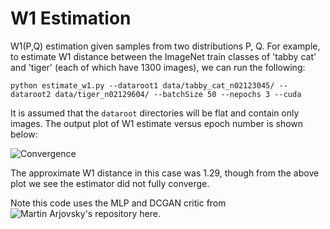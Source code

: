 # W1 Estimation
W1(P,Q) estimation given samples from two distributions P, Q. For example, to estimate W1 distance between the ImageNet train classes of 'tabby cat' and 'tiger' (each of which have 1300 images), we can run the following:

```
python estimate_w1.py --dataroot1 data/tabby_cat_n02123045/ --dataroot2 data/tiger_n02129604/ --batchSize 50 --nepochs 3 --cuda
```

It is assumed that the `dataroot` directories will be flat and contain only images. The output plot of W1 estimate versus epoch number is shown below:

![Convergence](https://i.imgur.com/3dMglmT.png)

The approximate W1 distance in this case was 1.29, though from the above plot we see the estimator did not fully converge.

Note this code uses the MLP and DCGAN critic from ![Martin Arjovsky's repository here](https://github.com/martinarjovsky/WassersteinGAN/).
